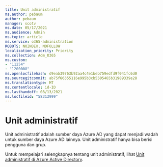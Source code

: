 ```yaml
---
title: Unit administratif
ms.author: pebaum
author: pebaum
manager: scotv
ms.date: 05/17/2021
ms.audience: Admin
ms.topic: article
ms.service: o365-administration
ROBOTS: NOINDEX, NOFOLLOW
localization_priority: Priority
ms.collection: Adm_O365
ms.custom:
- "11254"
- "1200008"
ms.openlocfilehash: d9eab39763b92aa4c4e1beb759edfd9f041fc6d0
ms.sourcegitcommit: ab75f66355116e995b3cb5505465b31989339e28
ms.translationtype: MT
ms.contentlocale: id-ID
ms.lasthandoff: 08/13/2021
ms.locfileid: "58313999"
---
```

# <a name="administrative-units"></a>Unit administratif

Unit administratif adalah sumber daya Azure AD yang dapat menjadi wadah untuk sumber daya Azure AD lainnya. Unit administratif hanya bisa berisi pengguna dan grup.

Untuk mempelajari selengkapnya tentang unit administratif, lihat [Unit administratif di Azure Active Directory](https://docs.microsoft.com/azure/active-directory/roles/administrative-units).